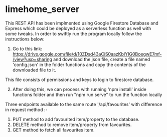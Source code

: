 # limehome_server

This REST API has been implmented using Google Firestore Database and Express which could be deployed as a serverless function as well with some tweaks. In order to swiftly run the program locally follow the instructions below:

1. Go to this link: https://drive.google.com/file/d/10ZDsd43aCiS0aazKblYIG0BoegwE7mf-/view?usp=sharing
and download the json file, create a file named 'config.json' in the folder functions and copy the contents of the downloaded file to it.

This file consists of permissions and keys to login to firestore database.

2. After doing this, we can process with running 'npm install' inside functions folder and then run 
"npm run serve" to run the function locally


Three endpoints available to the same route '/api/favourites' with difference in request method :-

1. PUT method to add favourited item/property to the database.
2. DELETE method to remove item/property from favourites.
3. GET method to fetch all favourites item.
